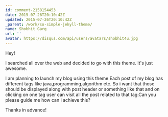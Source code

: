 ```yaml
---
id: comment-2158154453
date: 2015-07-26T20:10:42Z
updated: 2015-07-26T20:10:42Z
_parent: /work/so-simple-jekyll-theme/
name: Shobhit Garg
url: ''
avatar: https://disqus.com/api/users/avatars/shobhit4u.jpg
---
```


Hey!

I searched all over the web and decided to go with this theme. It's
just awesome.

I am planning to launch my blog using this theme.Each post of
my blog has different tags like java,programming,algorithm etc. So i want that those
should be displayed along with post header or something like that and on clicking
on one tag user can visit all the post related to that tag.Can you please guide
me how can i achieve this?

Thanks in advance!
